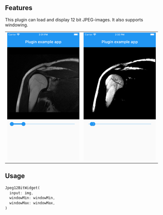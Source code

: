 ## Features

This plugin can load and display 12 bit JPEG-images. It also supports windowing.

<table><tr><td><img src="https://raw.githubusercontent.com/tvh/flutter-jpeg12/7d3cd86ebbed97dca88831664c3d2fc75f853196/Screenshot1.png" alt="drawing" width="300"/></td><td><img src="https://raw.githubusercontent.com/tvh/flutter-jpeg12/7d3cd86ebbed97dca88831664c3d2fc75f853196/Screenshot2.png" alt="drawing" width="300"/></td></table>

## Usage

```dart
Jpeg12BitWidget(
  input: img,
  windowMin: windowMin,
  windowMax: windowMax,
)
```

